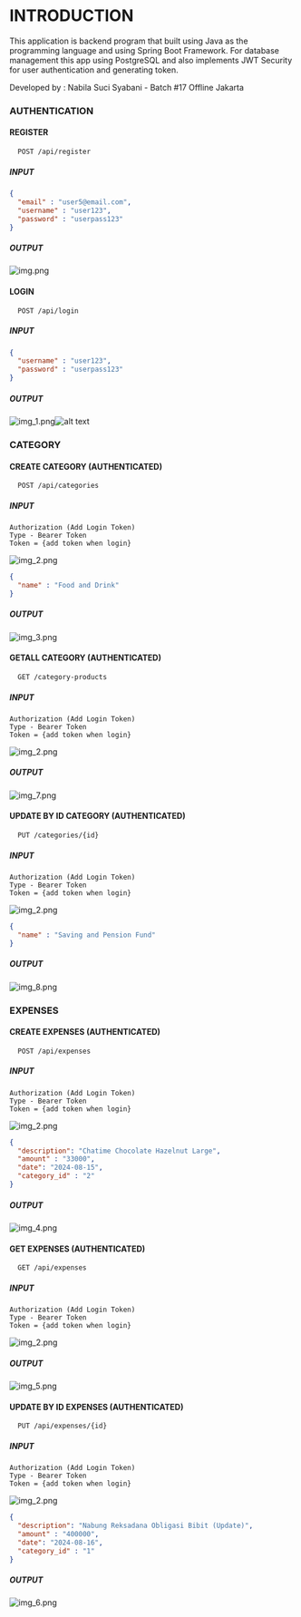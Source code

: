 # INTRODUCTION
This application is backend program that built using Java as the programming language and using Spring Boot Framework. For database management this app using PostgreSQL and also implements JWT Security for user authentication and generating token.

Developed by : Nabila Suci Syabani - Batch #17 Offline Jakarta

### AUTHENTICATION
#### REGISTER
```http
  POST /api/register  
```
##### INPUT
```json
{
  "email" : "user5@email.com",
  "username" : "user123",
  "password" : "userpass123"
}
```
##### OUTPUT
![img.png](img.png)

#### LOGIN
```http
  POST /api/login  
```
##### INPUT
```json
{
  "username" : "user123",
  "password" : "userpass123"
}
```
##### OUTPUT
![img_1.png](img_1.png)![alt text](image-1.png)


### CATEGORY
#### CREATE CATEGORY (AUTHENTICATED)
```http
  POST /api/categories
```
##### INPUT
````
Authorization (Add Login Token)
Type - Bearer Token
Token = {add token when login}
````
![img_2.png](img_2.png)
```json
{
  "name" : "Food and Drink"
}
```
##### OUTPUT
![img_3.png](img_3.png)

#### GETALL CATEGORY (AUTHENTICATED)
```http
  GET /category-products
```
##### INPUT
````
Authorization (Add Login Token)
Type - Bearer Token
Token = {add token when login}
````
![img_2.png](img_2.png)

##### OUTPUT
![img_7.png](img_7.png)


#### UPDATE BY ID CATEGORY (AUTHENTICATED)
```http
  PUT /categories/{id}
```
##### INPUT
````
Authorization (Add Login Token)
Type - Bearer Token
Token = {add token when login}
````
![img_2.png](img_2.png)
```json
{
  "name" : "Saving and Pension Fund"
}
```
##### OUTPUT
![img_8.png](img_8.png)



### EXPENSES
#### CREATE EXPENSES (AUTHENTICATED)
```http
  POST /api/expenses
```
##### INPUT
````
Authorization (Add Login Token)
Type - Bearer Token
Token = {add token when login}
````
![img_2.png](img_2.png)
```json
{
  "description": "Chatime Chocolate Hazelnut Large",
  "amount" : "33000",
  "date": "2024-08-15",
  "category_id" : "2"
}
```
##### OUTPUT
![img_4.png](img_4.png)

#### GET EXPENSES (AUTHENTICATED)
```http
  GET /api/expenses
```
##### INPUT
````
Authorization (Add Login Token)
Type - Bearer Token
Token = {add token when login}
````
![img_2.png](img_2.png)
##### OUTPUT
![img_5.png](img_5.png)


#### UPDATE BY ID EXPENSES (AUTHENTICATED)
```http
  PUT /api/expenses/{id}
```
##### INPUT
````
Authorization (Add Login Token)
Type - Bearer Token
Token = {add token when login}
````
![img_2.png](img_2.png)
```json
{
  "description": "Nabung Reksadana Obligasi Bibit (Update)",
  "amount" : "400000",
  "date": "2024-08-16",
  "category_id" : "1"
}
```
##### OUTPUT
![img_6.png](img_6.png)
